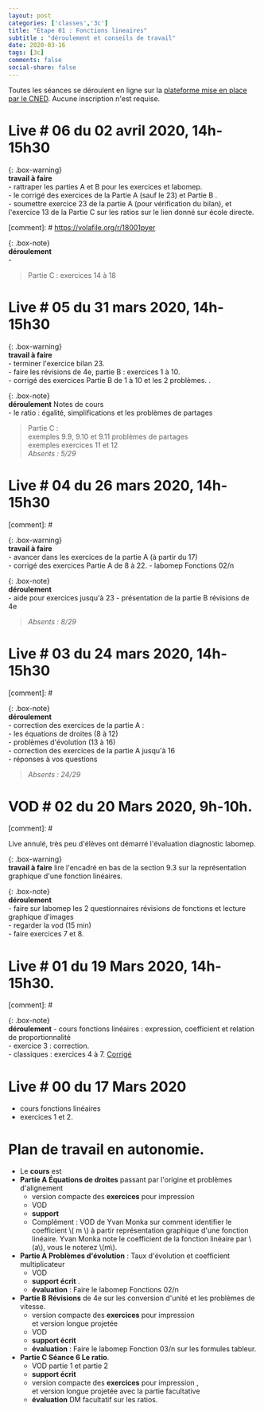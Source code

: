 ```yaml
---
layout: post 
categories: ['classes','3c']
title: "Étape 01 : Fonctions lineaires"
subtitle : "déroulement et conseils de travail"
date: 2020-03-16
tags: [3c]
comments: false
social-share: false
---
```

Toutes les séances se déroulent en ligne sur la [plateforme mise en place par le CNED](https://eu.bbcollab.com/guest/7ff0892b6f4f418cbdc29ce8a8ea46cb). Aucune inscription n'est requise.


# Live # 06 du 02 avril 2020, 14h-15h30  

{: .box-warning}  
**travail à faire**  
	- rattraper les parties A et B pour les exercices et labomep.    
	- le corrigé des exercices de la Partie A (sauf le 23) [<i class="far fa-file-pdf"></i>](https://drive.google.com/file/d/1TVGDaHBhBLld2SQntHxHgkexk7ZL_slA/view) et Partie B  [<i class="far fa-file-pdf"></i>](https://drive.google.com/file/d/1AuIIkEpC8dQ5zRG1ggJWt2luvKl5flhD/view).  
	- soumettre exercice 23 de la partie A (pour vérification du bilan), et l'exercice 13 de la Partie C sur les ratios sur le lien donné sur école directe.  

[comment]: #  	https://volafile.org/r/18001pyer
	
{: .box-note}   
**déroulement**  
	- 

> Partie C : exercices 14 à 18

# Live # 05 du 31 mars 2020, 14h-15h30  

{: .box-warning}  
**travail à faire**  
	- terminer l'exercice bilan 23.  
	- faire les révisions de 4e, partie B : exercices 1 à 10.  
	- corrigé des exercices Partie B de 1 à 10 et les 2 problèmes. [<i class="far fa-file-pdf"></i>](https://drive.google.com/file/d/1AuIIkEpC8dQ5zRG1ggJWt2luvKl5flhD/view).

{: .box-note}   
**déroulement**  Notes de cours  [<i class="far fa-file-pdf"></i>](https://drive.google.com/file/d/1241Q9bj2WxSE2lRNtGGYaH7zWLDCfre3/view)   
	- le ratio : égalité, simplifications et les problèmes de partages

> Partie C :  
> exemples 9.9, 9.10 et 9.11 problèmes de partages   
> exemples exercices 11 et 12  
> *Absents : 5/29*

# Live # 04 du 26 mars 2020, 14h-15h30 

[comment]: #  [<i class="fab fa-youtube"></i>](https://youtu.be/Tqc-cSTycGs)

{: .box-warning}  
**travail à faire**   
	- avancer dans les exercices de la partie A (à partir du 17)  
	- corrigé des exercices Partie A de 8 à 22. [<i class="far fa-file-pdf"></i>](https://drive.google.com/file/d/1TVGDaHBhBLld2SQntHxHgkexk7ZL_slA/view)
	- labomep Fonctions 02/n  

{: .box-note}   
**déroulement**   
	- aide pour exercices jusqu'à 23
	- présentation de la partie B révisions de 4e

> *Absents : 8/29*

# Live # 03 du 24 mars 2020, 14h-15h30 

[comment]: # [<i class="fab fa-youtube"></i>](https://youtu.be/6mWeAhq3VE0)

{: .box-note}   
**déroulement**  
	- correction des exercices de la partie A :  
		- les équations de droites (8 à 12)  
		- problèmes d'évolution (13 à 16)  
	- correction des exercices de la partie A jusqu'à 16  
	- réponses à vos questions   

> *Absents : 24/29*

# VOD # 02 du 20 Mars 2020, 9h-10h. 

[comment]: # [<i class="fab fa-youtube"></i>](https://youtu.be/gt12o86Cd50) 

Live annulé, très peu d'élèves ont démarré l'évaluation diagnostic labomep.

{: .box-warning}  
**travail à faire** lire l'encadré en bas de la section 9.3 sur la représentation graphique d'une fonction linéaires.  
	
{: .box-note}  
**déroulement**  
	- faire sur labomep les 2 questionnaires révisions de fonctions et lecture graphique d'images  
	- regarder la vod (15 min)  
	- faire exercices 7 et 8.  

 

# Live # 01 du 19 Mars 2020, 14h-15h30. 

[comment]: # [<i class="fab fa-youtube"></i>](https://youtu.be/6PvnM90zwhw)

{: .box-note}  
**déroulement** 
	- cours fonctions linéaires : expression, coefficient et relation de proportionnalité  
	- exercice 3 : correction.  
	- classiques : exercices 4 à 7. [Corrigé](https://drive.google.com/file/d/1Vm4M_aTMGdpE5RtfETRT34Wgq02JarSc/view)    

# Live # 00 du 17 Mars 2020
- cours fonctions linéaires
- exercices 1 et 2.

 
# Plan de travail en autonomie. 
- Le **cours** est [<i class="far fa-file-pdf"></i>](https://drive.google.com/file/d/1UZ_3BkSpunGfG9r09rXG1fkvSaj6k5OU/view)
- **Partie A Équations de droites** passant par l'origine et problèmes d'alignement
	- version compacte des **exercices**  pour impression [<i class="far fa-file-pdf"></i>](https://drive.google.com/file/d/14NnRACBdq88n2htAx1aCSSmIOsu_sua9/view)   
	- VOD [<i class="fab fa-youtube"></i>](https://youtu.be/ZETAmA_MxYI) 
	- **support** [<i class="far fa-file-pdf"></i>](https://drive.google.com/file/d/1_ofmiu-MxzRqLCfIGcdcjC5zlg8UrkZb/view)
	- Complément : VOD de Yvan Monka [<i class="fab fa-youtube"></i>](https://youtu.be/bgySp9gT8kA) sur comment identifier le coefficient \\( m \\) à partir représentation graphique d'une fonction linéaire. Yvan Monka note le coefficient de la fonction linéaire par \\(a\\), vous le noterez \\(m\\).  
- **Partie A Problèmes d'évolution** : Taux d'évolution et coefficient multiplicateur
	- VOD  [<i class="fab fa-youtube"></i>](https://youtu.be/JQUgE2gmff0) 
	- **support écrit**  [<i class="far fa-file-pdf"></i>](https://drive.google.com/file/d/1I5qzUNGhV1tY9qUhAKNVbCKtEhSS8Sr4/view).  
	- **évaluation** : Faire le labomep Fonctions 02/n 
- **Partie B Révisions** de 4e sur les conversion d'unité et les problèmes de vitesse. 
	- version compacte des **exercices**  pour impression [<i class="far fa-file-pdf"></i>](https://drive.google.com/file/d/1JkjaliLbjS6ytVTrgVGbUjzW6BK7HMF0/view)  
	et version longue projetée [<i class="far fa-file-pdf"></i>](https://drive.google.com/file/d/1MjlKZKbQeNm1qEOSUdIm0KzehNYQoRbE/view) 
	- VOD [<i class="fab fa-youtube"></i>](https://youtu.be/ptesx2hJjFw)
	- **support écrit** [<i class="far fa-file-pdf"></i>](https://drive.google.com/file/d/1CoXL7nM-EQNvJoHOuhH4YpcBh2-NFbv9/view) 
	- **évaluation** : Faire le labomep Fonction 03/n sur les formules tableur.
- **Partie C Séance 6 Le ratio**.  
	- VOD partie 1 [<i class="fab fa-youtube"></i>](https://youtu.be/lDcMJeGdC2E)  et partie 2 [<i class="fab fa-youtube"></i>](https://youtu.be/HY9GMX8HcsY)
	- **support écrit** [<i class="far fa-file-pdf"></i>](https://drive.google.com/file/d/1241Q9bj2WxSE2lRNtGGYaH7zWLDCfre3/view)
	- version compacte des **exercices** pour impression [<i class="far fa-file-pdf"></i>](https://drive.google.com/file/d/1eucsAlrn-e873X-YL_tEdp1vV7LHx0-j/view),  
	et version longue projetée avec la partie facultative [<i class="far fa-file-pdf"></i>](https://drive.google.com/file/d/1C2Z9cGzKt6fmEYGjEtd1rwVGIkOhByk2/view) 
	- **évaluation** DM facultatif sur les ratios.